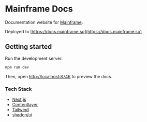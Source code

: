 # Mainframe Docs

Documentation website for [Mainframe](https://www.mainframe.so/).

Deployed to [https://docs.mainframe.so](https://docs.mainframe.so)

## Getting started

Run the development server:

```sh
npm run dev
```

Then, open [http://localhost:8746](http://localhost:8746) to preview the docs.

### Tech Stack

- [Next.js](https://nextjs.org/)
- [Contentlayer](https://contentlayer.dev/)
- [Tailwind](https://tailwindcss.com/)
- [shadcn/ui](https://ui.shadcn.com/)
